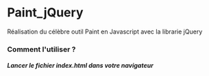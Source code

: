# Paint_jQuery
Réalisation du célèbre outil Paint en Javascript avec la librarie jQuery

### Comment l'utiliser ?
##### Lancer le fichier index.html dans votre navigateur
